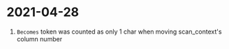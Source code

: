 # 2021-04-28
1. `Becomes` token was counted as only 1 char when moving scan_context's column number 